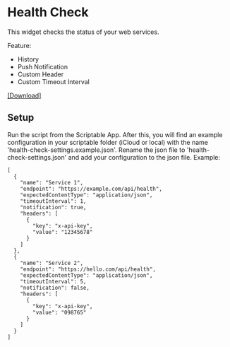 # Health Check

This widget checks the status of your web services.

Feature:
* History
* Push Notification
* Custom Header
* Custom Timeout Interval

[[Download]](https://raw.githubusercontent.com/ThisIsBenny/iOS-Widgets/main/Health-Check/Health-Check.js)

## Setup
Run the script from the Scriptable App. After this, you will find an example configuration in your scriptable folder (iCloud or local) with the name 'health-check-settings.example.json'.
Rename the json file to 'health-check-settings.json' and add your configuration to the json file. Example:

```
[
  {
    "name": "Service 1",
    "endpoint": "https://example.com/api/health",
    "expectedContentType": "application/json",
    "timeoutInterval": 1,
    "notification": true,
    "headers": [
      {
        "key": "x-api-key",
        "value": "12345678"
      }
    ]
  },
  {
    "name": "Service 2",
    "endpoint": "https://hello.com/api/health",
    "expectedContentType": "application/json",
    "timeoutInterval": 5,
    "notification": false,
    "headers": [
      {
        "key": "x-api-key",
        "value": "098765"
      }
    ]
  }
]
```
